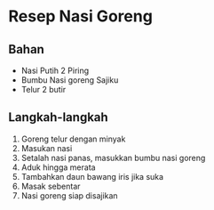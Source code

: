 # Resep Nasi Goreng

## Bahan
- Nasi Putih 2 Piring
- Bumbu Nasi goreng Sajiku
- Telur 2 butir

## Langkah-langkah
1. Goreng telur dengan minyak 
2. Masukan nasi
3. Setalah nasi panas, masukkan bumbu nasi goreng
4. Aduk hingga merata
5. Tambahkan daun bawang iris jika suka
6. Masak sebentar
7. Nasi goreng siap disajikan
